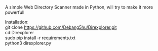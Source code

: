 A simple Web Directory Scanner made in Python, will try to make it more powerfull  

Installation:  
git clone https://github.com/Debang5hu/Direxplorer.git  
cd Direxplorer  
sudo pip install -r requirements.txt  
python3 direxplorer.py  
